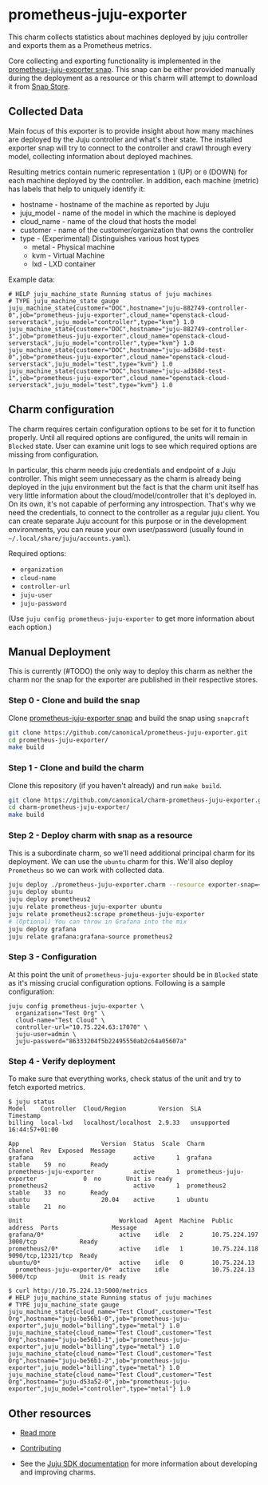 <!--
Avoid using this README file for information that is maintained or published elsewhere, e.g.:

* metadata.yaml > published on Charmhub
* documentation > published on (or linked to from) Charmhub
* detailed contribution guide > documentation or CONTRIBUTING.md

Use links instead.
-->

# prometheus-juju-exporter

This charm collects statistics about machines deployed by juju controller and exports them as a
Prometheus metrics.

Core collecting and exporting functionality is implemented in the
[prometheus-juju-exporter snap](https://github.com/canonical/prometheus-juju-exporter). This snap can be
either provided manually during the deployment as a resource or this charm will attempt to
download it from [Snap Store](https://snapcraft.io/store).

## Collected Data

Main focus of this exporter is to provide insight about how many machines are deployed by the Juju
controller and what's their state. The installed exporter snap will try to connect to the
controller and crawl through every model, collecting information about deployed machines.

Resulting metrics contain numeric representation `1` (UP) or `0` (DOWN) for each machine deployed
by the controller. In addition, each machine (metric) has labels that help to uniquely identify it:

* hostname - hostname of the machine as reported by Juju
* juju_model - name of the model in which the machine is deployed
* cloud_name - name of the cloud that hosts the model
* customer - name of the customer/organization that owns the controller
* type - (Experimental) Distinguishes various host types
  * metal - Physical machine
  * kvm - Virtual Machine
  * lxd - LXD container

Example data:
```
# HELP juju_machine_state Running status of juju machines
# TYPE juju_machine_state gauge
juju_machine_state{customer="DOC",hostname="juju-882749-controller-0",job="prometheus-juju-exporter",cloud_name="openstack-cloud-serverstack",juju_model="controller",type="kvm"} 1.0
juju_machine_state{customer="DOC",hostname="juju-882749-controller-3",job="prometheus-juju-exporter",cloud_name="openstack-cloud-serverstack",juju_model="controller",type="kvm"} 1.0
juju_machine_state{customer="DOC",hostname="juju-ad368d-test-0",job="prometheus-juju-exporter",cloud_name="openstack-cloud-serverstack",juju_model="test",type="kvm"} 1.0
juju_machine_state{customer="DOC",hostname="juju-ad368d-test-1",job="prometheus-juju-exporter",cloud_name="openstack-cloud-serverstack",juju_model="test",type="kvm"} 1.0
```

## Charm configuration

The charm requires certain configuration options to be set for it to function properly. Until all
required options are configured, the units will remain in `Blocked` state. User can examine unit
logs to see which required options are missing from configuration.

In particular, this charm needs juju credentials and endpoint of a Juju controller. This might
seem unnecessary as the charm is already being deployed in the juju environment but the fact is
that the charm unit itself has very little information about the cloud/model/controller that it's
deployed in. On its own, it's not capable of performing any introspection. That's why we need
the credentials, to connect to the controller as a regular juju client. You can create separate
Juju account for this purpose or in the development environments, you can reuse your own
user/password (usually found in `~/.local/share/juju/accounts.yaml`).

Required options:

* `organization`
* `cloud-name`
* `controller-url`
* `juju-user`
* `juju-password`

(Use `juju config prometheus-juju-exporter` to get more information about each option.)

## Manual Deployment

This is currently (#TODO) the only way to deploy this charm as neither the charm nor the snap for
the exporter are published in their respective stores.

### Step 0 - Clone and build the snap
Clone [prometheus-juju-exporter snap](https://github.com/canonical/prometheus-juju-exporter) and build
the snap using `snapcraft`

```bash
git clone https://github.com/canonical/prometheus-juju-exporter.git
cd prometheus-juju-exporter/
make build
```

### Step 1 - Clone and build the charm 
Clone this repository (if you haven't already) and run `make build`.

```bash
git clone https://github.com/canonical/charm-prometheus-juju-exporter.git
cd charm-prometheus-juju-exporter/
make build
```
### Step 2 - Deploy charm with snap as a resource
This is a subordinate charm, so we'll need additional principal charm for its deployment. We can
use the `ubuntu` charm for this. We'll also deploy `Prometheus` so we can work with collected data.

```bash
juju deploy ./prometheus-juju-exporter.charm --resource exporter-snap=<PATH_TO_EXPORTER_SNAP>
juju deploy ubuntu
juju deploy prometheus2
juju relate prometheus-juju-exporter ubuntu
juju relate prometheus2:scrape prometheus-juju-exporter
# (Optional) You can throw in Grafana into the mix
juju deploy grafana
juju relate grafana:grafana-source prometheus2
```

### Step 3 - Configuration
At this point the unit of `prometheus-juju-exporter` should be in `Blocked` state as it's missing
crucial configuration options. Following is a sample configuration:
```
juju config prometheus-juju-exporter \
  organization="Test Org" \
  cloud-name="Test Cloud" \
  controller-url="10.75.224.63:17070" \
  juju-user=admin \
  juju-password="86333204f5b22495550ab2c64a05607a"
```

### Step 4 - Verify deployment

To make sure that everything works, check status of the unit and try to fetch exported metrics.
```
$ juju status
Model    Controller  Cloud/Region         Version  SLA          Timestamp
billing  local-lxd   localhost/localhost  2.9.33   unsupported  16:44:57+01:00

App                       Version  Status  Scale  Charm                     Channel  Rev  Exposed  Message
grafana                            active      1  grafana                   stable    59  no       Ready
prometheus-juju-exporter           active      1  prometheus-juju-exporter             0  no       Unit is ready
prometheus2                        active      1  prometheus2               stable    33  no       Ready
ubuntu                    20.04    active      1  ubuntu                    stable    21  no       

Unit                           Workload  Agent  Machine  Public address  Ports               Message
grafana/0*                     active    idle   2        10.75.224.197   3000/tcp            Ready
prometheus2/0*                 active    idle   1        10.75.224.118   9090/tcp,12321/tcp  Ready
ubuntu/0*                      active    idle   0        10.75.224.13                        
  prometheus-juju-exporter/0*  active    idle            10.75.224.13    5000/tcp            Unit is ready

```
```
$ curl http://10.75.224.13:5000/metrics
# HELP juju_machine_state Running status of juju machines
# TYPE juju_machine_state gauge
juju_machine_state{cloud_name="Test Cloud",customer="Test Org",hostname="juju-be56b1-0",job="prometheus-juju-exporter",juju_model="billing",type="metal"} 1.0
juju_machine_state{cloud_name="Test Cloud",customer="Test Org",hostname="juju-be56b1-1",job="prometheus-juju-exporter",juju_model="billing",type="metal"} 1.0
juju_machine_state{cloud_name="Test Cloud",customer="Test Org",hostname="juju-be56b1-2",job="prometheus-juju-exporter",juju_model="billing",type="metal"} 1.0
juju_machine_state{cloud_name="Test Cloud",customer="Test Org",hostname="juju-d53a52-0",job="prometheus-juju-exporter",juju_model="controller",type="metal"} 1.0
```
## Other resources

<!-- If your charm is documented somewhere else other than Charmhub, provide a link separately. -->

- [Read more](https://example.com)

- [Contributing](CONTRIBUTING.md) <!-- or link to other contribution documentation -->

- See the [Juju SDK documentation](https://juju.is/docs/sdk) for more information about developing and improving charms.
